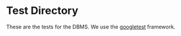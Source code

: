 # Test Directory

These are the tests for the DBMS. We use the [googletest](https://github.com/google/googletest) framework.

